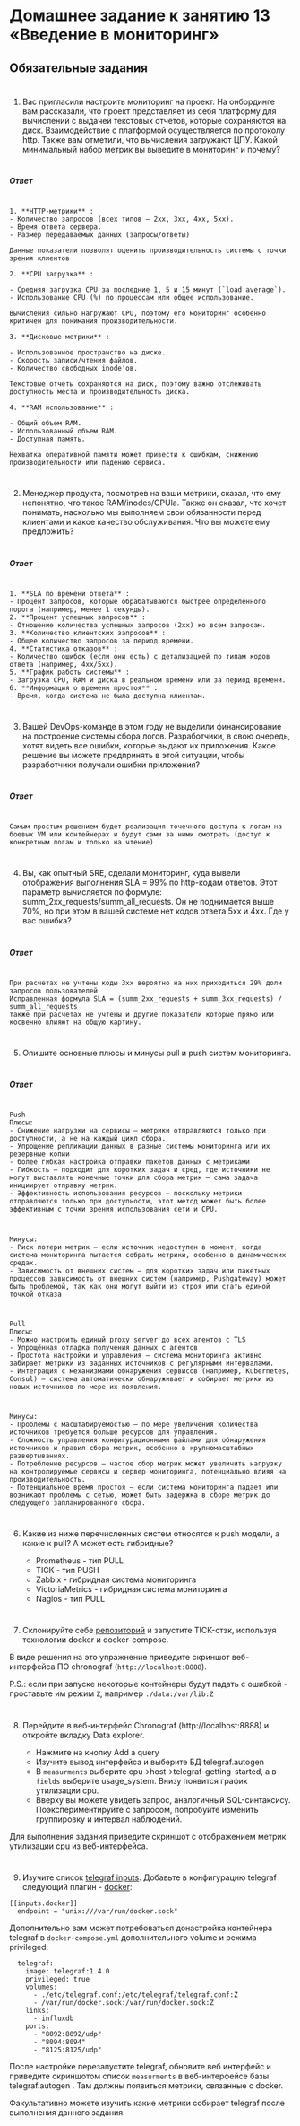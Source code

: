 # Домашнее задание к занятию 13 «Введение в мониторинг»

## Обязательные задания
#
1. Вас пригласили настроить мониторинг на проект. На онбординге вам рассказали, что проект представляет из себя платформу для вычислений с выдачей текстовых отчётов, которые сохраняются на диск. Взаимодействие с платформой осуществляется по протоколу http. Также вам отметили, что вычисления загружают ЦПУ. Какой минимальный набор метрик вы выведите в мониторинг и почему?
#
***Ответ***
#
	1. **HTTP-метрики** :
    - Количество запросов (всех типов — 2xx, 3xx, 4xx, 5xx).
    - Время ответа сервера.
    - Размер передаваемых данных (запросы/ответы) 
    
    Данные показатели позволят оценить производительность системы с точки зрения клиентов

	2. **CPU загрузка** :
    
    - Средняя загрузка CPU за последние 1, 5 и 15 минут (`load average`).
    - Использование CPU (%) по процессам или общее использование.

    Вычисления сильно нагружают CPU, поэтому его мониторинг особенно критичен для понимания производительности.
  
	3. **Дисковые метрики** :
    
    - Использованное пространство на диске.
    - Скорость записи/чтения файлов.
    - Количество свободных inode'ов.
    
    Текстовые отчеты сохраняются на диск, поэтому важно отслеживать доступность места и производительность диска.

	4. **RAM использование** :
    
    - Общий объем RAM.
    - Использованный объем RAM.
    - Доступная память.
    
    Нехватка оперативной памяти может привести к ошибкам, снижению производительности или падению сервиса.
#
2. Менеджер продукта, посмотрев на ваши метрики, сказал, что ему непонятно, что такое RAM/inodes/CPUla. Также он сказал, что хочет понимать, насколько мы выполняем свои обязанности перед клиентами и какое качество обслуживания. Что вы можете ему предложить?
#
***Ответ***
#
	1. **SLA по времени ответа** :
    - Процент запросов, которые обрабатываются быстрее определенного порога (например, менее 1 секунды).
	2. **Процент успешных запросов** :
    - Отношение количества успешных запросов (2xx) ко всем запросам.
	3. **Количество клиентских запросов** :
    - Общее количество запросов за период времени.
	4. **Статистика отказов** :
    - Количество ошибок (если они есть) с детализацией по типам кодов ответа (например, 4xx/5xx).
	5. **График работы системы** :
    - Загрузка CPU, RAM и диска в реальном времени или за период времени.
	6. **Информация о времени простоя** :
    - Время, когда система не была доступна клиентам.
#    
3. Вашей DevOps-команде в этом году не выделили финансирование на построение системы сбора логов. Разработчики, в свою очередь, хотят видеть все ошибки, которые выдают их приложения. Какое решение вы можете предпринять в этой ситуации, чтобы разработчики получали ошибки приложения?
#
***Ответ***
#
    Самым простым решением будет реализация точечного доступа к логам на боевых VM или контейнерах и будут сами за ними смотреть (доступ к конкретным логам и только на чтение)
#
4. Вы, как опытный SRE, сделали мониторинг, куда вывели отображения выполнения SLA = 99% по http-кодам ответов. 
Этот параметр вычисляется по формуле: summ_2xx_requests/summ_all_requests. Он не поднимается выше 70%, но при этом в вашей системе нет кодов ответа 5xx и 4xx. Где у вас ошибка?
#
***Ответ***
#
    При расчетах не учтены коды 3хх вероятно на них приходиться 29% доли запросов пользователей
    Исправленная формула SLA = (summ_2xx_requests + summ_3xx_requests) / summ_all_requests
    также при расчетах не учтены и другие показатели которые прямо или косвенно влияют на общую картину.
#
5. Опишите основные плюсы и минусы pull и push систем мониторинга.
#
***Ответ***
#
    Push
    Плюсы:
    - Снижение нагрузки на сервисы — метрики отправляются только при доступности, а не на каждый цикл сбора.
    - Упрощение репликации данных в разные системы мониторинга или их резервные копии
    - более гибкая настройка отправки пакетов данных с метриками
    - Гибкость — подходит для коротких задач и сред, где источники не могут выставлять конечные точки для сбора метрик — сама задача инициирует отправку метрик.
    - Эффективность использования ресурсов — поскольку метрики отправляются только при доступности, этот метод может быть более эффективным с точки зрения использования сети и CPU.
#
    Минусы:
    - Риск потери метрик — если источник недоступен в момент, когда система мониторинга пытается собрать метрики, особенно в динамических средах.
    - Зависимость от внешних систем — для коротких задач или пакетных процессов зависимость от внешних систем (например, Pushgateway) может быть проблемой, так как они могут выйти из строя или стать единой точкой отказа
#
    Pull
    Плюсы:
    - Можно настроить единый proxy server до всех агентов с TLS
    - Упрощённая отладка получения данных с агентов
    - Простота настройки и управления — система мониторинга активно забирает метрики из заданных источников с регулярными интервалами.
    - Интеграция с механизмами обнаружения сервисов (например, Kubernetes, Consul) — система автоматически обнаруживает и собирает метрики из новых источников по мере их появления.
#
    Минусы:
    - Проблемы с масштабируемостью — по мере увеличения количества источников требуется больше ресурсов для управления.
    - Сложность управления конфигурационными файлами для обнаружения источников и правил сбора метрик, особенно в крупномасштабных развертываниях.
    - Потребление ресурсов — частое сбор метрик может увеличить нагрузку на контролируемые сервисы и сервер мониторинга, потенциально влияя на производительность.
    - Потенциальное время простоя — если система мониторинга падает или возникают проблемы с сетью, может быть задержка в сборе метрик до следующего запланированного сбора.
#
6. Какие из ниже перечисленных систем относятся к push модели, а какие к pull? А может есть гибридные?

    - Prometheus - тип PULL 
    - TICK - тип PUSH
    - Zabbix - гибридная система мониторинга
    - VictoriaMetrics - гибридная система мониторинга
    - Nagios - тип PULL
#
7. Склонируйте себе [репозиторий](https://github.com/influxdata/sandbox/tree/master) и запустите TICK-стэк, 
используя технологии docker и docker-compose.

В виде решения на это упражнение приведите скриншот веб-интерфейса ПО chronograf (`http://localhost:8888`). 

P.S.: если при запуске некоторые контейнеры будут падать с ошибкой - проставьте им режим `Z`, например
`./data:/var/lib:Z`
#
8. Перейдите в веб-интерфейс Chronograf (http://localhost:8888) и откройте вкладку Data explorer.
        
    - Нажмите на кнопку Add a query
    - Изучите вывод интерфейса и выберите БД telegraf.autogen
    - В `measurments` выберите cpu->host->telegraf-getting-started, а в `fields` выберите usage_system. Внизу появится график утилизации cpu.
    - Вверху вы можете увидеть запрос, аналогичный SQL-синтаксису. Поэкспериментируйте с запросом, попробуйте изменить группировку и интервал наблюдений.

Для выполнения задания приведите скриншот с отображением метрик утилизации cpu из веб-интерфейса.
#
9. Изучите список [telegraf inputs](https://github.com/influxdata/telegraf/tree/master/plugins/inputs). 
Добавьте в конфигурацию telegraf следующий плагин - [docker](https://github.com/influxdata/telegraf/tree/master/plugins/inputs/docker):
```
[[inputs.docker]]
  endpoint = "unix:///var/run/docker.sock"
```

Дополнительно вам может потребоваться донастройка контейнера telegraf в `docker-compose.yml` дополнительного volume и 
режима privileged:
```
  telegraf:
    image: telegraf:1.4.0
    privileged: true
    volumes:
      - ./etc/telegraf.conf:/etc/telegraf/telegraf.conf:Z
      - /var/run/docker.sock:/var/run/docker.sock:Z
    links:
      - influxdb
    ports:
      - "8092:8092/udp"
      - "8094:8094"
      - "8125:8125/udp"
```

После настройке перезапустите telegraf, обновите веб интерфейс и приведите скриншотом список `measurments` в 
веб-интерфейсе базы telegraf.autogen . Там должны появиться метрики, связанные с docker.

Факультативно можете изучить какие метрики собирает telegraf после выполнения данного задания.
